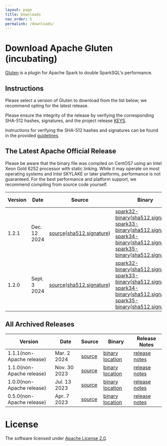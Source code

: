 ```yaml
---
layout: page
title: Downloads
nav_order: 5
permalink: /downloads/
---
```


# Download Apache Gluten (incubating)

[Gluten](https://github.com/apache/incubator-gluten) is a plugin for Apache Spark to double SparkSQL's performance.

## Instructions

Please select a version of Gluten to download from the list below; we recommend opting for the latest release.

Please ensure the integrity of the release by verifying the corresponding SHA-512 hashes, signatures, and the project release [KEYS](https://downloads.apache.org/incubator/gluten/KEYS).

Instructions for verifying the SHA-512 hashes and signatures can be found in the provided [guidelines](https://www.apache.org/dyn/closer.cgi#verify).

## The Latest Apache Official Release

Please be aware that the binary file was compiled on CentOS7 using an Intel Xeon Gold 6252 processor with static linking.
While it may operate on most operating systems and Intel SKYLAKE or later platforms, performance is not guaranteed. 
For the best performance and platform support, we recommend compiling from source code yourself.

| Version | Date | Source | Binary | Release Notes |
|---------|------|--------|--------|---------------|
| 1.2.1 | Dec. 12 2024 | [source](https://www.apache.org/dyn/closer.lua/incubator/gluten/1.2.1-incubating/apache-gluten-1.2.1-incubating-src.tar.gz)([sha512](https://www.apache.org/dyn/closer.lua/incubator/gluten/1.2.1-incubating/apache-gluten-1.2.1-incubating-src.tar.gz.sha512),[signature](https://www.apache.org/dyn/closer.lua/incubator/gluten/1.2.1-incubating/apache-gluten-1.2.1-incubating-src.tar.gz.asc)) | [spark32-binary](https://www.apache.org/dyn/closer.lua/incubator/gluten/1.2.1-incubating/apache-gluten-1.2.1-incubating-bin-spark32.tar.gz)([sha512](https://www.apache.org/dyn/closer.lua/incubator/gluten/1.2.1-incubating/apache-gluten-1.2.1-incubating-bin-spark32.tar.gz.sha512),[signature](https://www.apache.org/dyn/closer.lua/incubator/gluten/1.2.1-incubating/apache-gluten-1.2.1-incubating-bin-spark32.tar.gz.asc)) <br /> [spark33-binary](https://www.apache.org/dyn/closer.lua/incubator/gluten/1.2.1-incubating/apache-gluten-1.2.1-incubating-bin-spark33.tar.gz)([sha512](https://www.apache.org/dyn/closer.lua/incubator/gluten/1.2.1-incubating/apache-gluten-1.2.1-incubating-bin-spark33.tar.gz.sha512),[signature](https://www.apache.org/dyn/closer.lua/incubator/gluten/1.2.1-incubating/apache-gluten-1.2.1-incubating-bin-spark33.tar.gz.asc)) <br /> [spark34-binary](https://www.apache.org/dyn/closer.lua/incubator/gluten/1.2.1-incubating/apache-gluten-1.2.1-incubating-bin-spark34.tar.gz)([sha512](https://www.apache.org/dyn/closer.lua/incubator/gluten/1.2.1-incubating/apache-gluten-1.2.1-incubating-bin-spark34.tar.gz.sha512),[signature](https://www.apache.org/dyn/closer.lua/incubator/gluten/1.2.1-incubating/apache-gluten-1.2.1-incubating-bin-spark34.tar.gz.asc)) <br /> [spark35-binary](https://www.apache.org/dyn/closer.lua/incubator/gluten/1.2.1-incubating/apache-gluten-1.2.1-incubating-bin-spark35.tar.gz)([sha512](https://www.apache.org/dyn/closer.lua/incubator/gluten/1.2.1-incubating/apache-gluten-1.2.1-incubating-bin-spark35.tar.gz.sha512),[signature](https://www.apache.org/dyn/closer.lua/incubator/gluten/1.2.1-incubating/apache-gluten-1.2.1-incubating-bin-spark35.tar.gz.asc)) <br /> | [release notes](https://github.com/apache/incubator-gluten/releases/tag/v1.2.1) |
| 1.2.0 | Sept. 3 2024 | [source](https://www.apache.org/dyn/closer.lua/incubator/gluten/1.2.0-incubating/apache-gluten-1.2.0-incubating-src.tar.gz)([sha512](https://www.apache.org/dyn/closer.lua/incubator/gluten/1.2.0-incubating/apache-gluten-1.2.0-incubating-src.tar.gz.sha512),[signature](https://www.apache.org/dyn/closer.lua/incubator/gluten/1.2.0-incubating/apache-gluten-1.2.0-incubating-src.tar.gz.asc)) | [spark32-binary](https://www.apache.org/dyn/closer.lua/incubator/gluten/1.2.0-incubating/apache-gluten-1.2.0-incubating-bin-spark32.tar.gz)([sha512](https://www.apache.org/dyn/closer.lua/incubator/gluten/1.2.0-incubating/apache-gluten-1.2.0-incubating-bin-spark32.tar.gz.sha512),[signature](https://www.apache.org/dyn/closer.lua/incubator/gluten/1.2.0-incubating/apache-gluten-1.2.0-incubating-bin-spark32.tar.gz.asc)) <br /> [spark33-binary](https://www.apache.org/dyn/closer.lua/incubator/gluten/1.2.0-incubating/apache-gluten-1.2.0-incubating-bin-spark33.tar.gz)([sha512](https://www.apache.org/dyn/closer.lua/incubator/gluten/1.2.0-incubating/apache-gluten-1.2.0-incubating-bin-spark33.tar.gz.sha512),[signature](https://www.apache.org/dyn/closer.lua/incubator/gluten/1.2.0-incubating/apache-gluten-1.2.0-incubating-bin-spark33.tar.gz.asc)) <br /> [spark34-binary](https://www.apache.org/dyn/closer.lua/incubator/gluten/1.2.0-incubating/apache-gluten-1.2.0-incubating-bin-spark34.tar.gz)([sha512](https://www.apache.org/dyn/closer.lua/incubator/gluten/1.2.0-incubating/apache-gluten-1.2.0-incubating-bin-spark34.tar.gz.sha512),[signature](https://www.apache.org/dyn/closer.lua/incubator/gluten/1.2.0-incubating/apache-gluten-1.2.0-incubating-bin-spark34.tar.gz.asc)) <br /> [spark35-binary](https://www.apache.org/dyn/closer.lua/incubator/gluten/1.2.0-incubating/apache-gluten-1.2.0-incubating-bin-spark35.tar.gz)([sha512](https://www.apache.org/dyn/closer.lua/incubator/gluten/1.2.0-incubating/apache-gluten-1.2.0-incubating-bin-spark35.tar.gz.sha512),[signature](https://www.apache.org/dyn/closer.lua/incubator/gluten/1.2.0-incubating/apache-gluten-1.2.0-incubating-bin-spark35.tar.gz.asc)) <br /> | [release notes](https://github.com/apache/incubator-gluten/releases/tag/v1.2.0) |


## All Archived Releases

| Version | Date | Source | Binary | Release Notes |
|---------|------|--------|--------|---------------|
| 1.1.1(non-Apache release) | Mar. 2 2024 | [source](https://github.com/apache/incubator-gluten/archive/refs/tags/v1.1.1.tar.gz) | [binary location](https://github.com/apache/incubator-gluten/releases/tag/v1.1.1) | [release notes](https://github.com/apache/incubator-gluten/releases/tag/v1.1.1) |
| 1.1.0(non-Apache release) | Nov. 30 2023 | [source](https://github.com/apache/incubator-gluten/archive/refs/tags/v1.1.0.tar.gz) | [binary location](https://github.com/apache/incubator-gluten/releases/tag/v1.1.0) | [release notes](https://github.com/apache/incubator-gluten/releases/tag/v1.1.0) |
| 1.0.0(non-Apache release) | Jul. 13 2023 | [source](https://github.com/apache/incubator-gluten/archive/refs/tags/v1.0.0.tar.gz) | [binary location](https://github.com/apache/incubator-gluten/releases/tag/v1.0.0) | [release notes](https://github.com/apache/incubator-gluten/releases/tag/v1.0.0) |
| 0.5.0(non-Apache release) | Apr. 7 2023 | [source](https://github.com/apache/incubator-gluten/archive/refs/tags/0.5.0.tar.gz) | [binary location](https://github.com/apache/incubator-gluten/releases/tag/0.5.0) | [release notes](https://github.com/apache/incubator-gluten/releases/tag/0.5.0) |


# License

The software licensed under [Apache License 2.0](http://www.apache.org/licenses/LICENSE-2.0).
